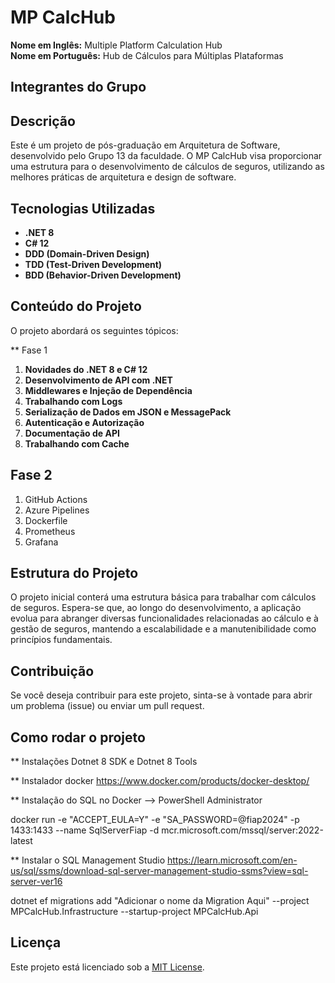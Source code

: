 # MP CalcHub

**Nome em Inglês:** Multiple Platform Calculation Hub  
**Nome em Português:** Hub de Cálculos para Múltiplas Plataformas

## Integrantes do Grupo

## Descrição

Este é um projeto de pós-graduação em Arquitetura de Software, desenvolvido pelo Grupo 13 da faculdade. O MP CalcHub visa proporcionar uma estrutura para o desenvolvimento de cálculos de seguros, utilizando as melhores práticas de arquitetura e design de software.

## Tecnologias Utilizadas

- **.NET 8**
- **C# 12**
- **DDD (Domain-Driven Design)**
- **TDD (Test-Driven Development)**
- **BDD (Behavior-Driven Development)**

## Conteúdo do Projeto

O projeto abordará os seguintes tópicos:

** Fase 1
1. **Novidades do .NET 8 e C# 12**
2. **Desenvolvimento de API com .NET**
3. **Middlewares e Injeção de Dependência**
4. **Trabalhando com Logs**
5. **Serialização de Dados em JSON e MessagePack**
6. **Autenticação e Autorização**
7. **Documentação de API**
8. **Trabalhando com Cache**

## Fase 2
1. GitHub Actions
2. Azure Pipelines
3. Dockerfile
4. Prometheus
5. Grafana

## Estrutura do Projeto

O projeto inicial conterá uma estrutura básica para trabalhar com cálculos de seguros. Espera-se que, ao longo do desenvolvimento, a aplicação evolua para abranger diversas funcionalidades relacionadas ao cálculo e à gestão de seguros, mantendo a escalabilidade e a manutenibilidade como princípios fundamentais.

## Contribuição

Se você deseja contribuir para este projeto, sinta-se à vontade para abrir um problema (issue) ou enviar um pull request.

## Como rodar o projeto

** Instalações
Dotnet 8 SDK e 
Dotnet 8 Tools

** Instalador docker
https://www.docker.com/products/docker-desktop/

** Instalação do SQL no Docker --> PowerShell Administrator

docker run -e "ACCEPT_EULA=Y" -e "SA_PASSWORD=@fiap2024" -p 1433:1433 --name SqlServerFiap -d mcr.microsoft.com/mssql/server:2022-latest

** Instalar o SQL Management Studio
https://learn.microsoft.com/en-us/sql/ssms/download-sql-server-management-studio-ssms?view=sql-server-ver16

dotnet ef migrations add "Adicionar o nome da Migration Aqui" --project MPCalcHub.Infrastructure --startup-project MPCalcHub.Api

## Licença

Este projeto está licenciado sob a [MIT License](LICENSE).

